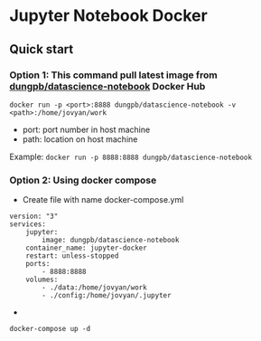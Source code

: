 # Jupyter Notebook Docker

## Quick start

### Option 1: This command pull latest image from [dungpb/datascience-notebook](https://hub.docker.com/r/dungpb/datascience-notebook) Docker Hub 
`docker run -p <port>:8888 dungpb/datascience-notebook -v <path>:/home/jovyan/work`

- port: port number in host machine 
- path: location on host machine

Example:
`docker run -p 8888:8888 dungpb/datascience-notebook`

### Option 2: Using docker compose
- Create file with name docker-compose.yml

```
version: "3"
services:
    jupyter:
        image: dungpb/datascience-notebook
    container_name: jupyter-docker
    restart: unless-stopped
    ports:
        - 8888:8888
    volumes:
        - ./data:/home/jovyan/work
        - ./config:/home/jovyan/.jupyter
```
- 

`docker-compose up -d`